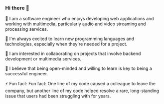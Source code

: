 ### Hi there 👋

🔭 I am a software engineer who enjoys developing web applications and working with multimedia, particularly audio and video streaming and processing services.

🌱 I'm always excited to learn new programming languages and technologies, especially when they're needed for a project.

👯 I am interested in collaborating on projects that involve backend development or multimedia services.

🌟 I believe that being open-minded and willing to learn is key to being a successful engineer.

⚡ Fun fact: Fun fact: One line of my code caused a colleague to leave the company, but another line of my code helped resolve a rare, long-standing issue that users had been struggling with for years.
